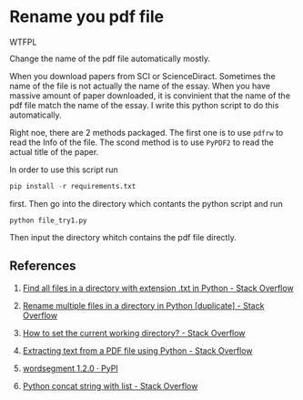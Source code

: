 # Rename you pdf file

<a href="http://www.wtfpl.net/"><img
       src="http://www.wtfpl.net/wp-content/uploads/2012/12/wtfpl-badge-4.png"
       width="80" height="15" alt="WTFPL" /></a>

Change the name of the pdf file automatically mostly.

When you download papers from SCI or ScienceDiract. Sometimes the name of the file is not actually the name of the essay. When you have massive amount of paper downloaded, it is convinient that the name of the pdf file match the name of the essay. I write this python script to do this automatically.

Right noe, there are 2 methods packaged. The first one is to use `pdfrw` to read the Info of the file. The scond method is to use `PyPDF2` to read the actual title of the paper.

In order to use this script run

```python
pip install -r requirements.txt
```

first. Then go into the directory which contants the python script and run 

```
python file_try1.py
```

Then input the directory whitch contains the pdf file directly.

## References

1. [Find all files in a directory with extension .txt in Python - Stack Overflow
](https://stackoverflow.com/questions/3964681/find-all-files-in-a-directory-with-extension-txt-in-python)

2. [Rename multiple files in a directory in Python [duplicate] - Stack Overflow
](https://stackoverflow.com/questions/2759067/rename-multiple-files-in-a-directory-in-python)

3. [How to set the current working directory? - Stack Overflow
](https://stackoverflow.com/questions/1810743/how-to-set-the-current-working-directory)

4. [Extracting text from a PDF file using Python - Stack Overflow
](https://stackoverflow.com/questions/34837707/extracting-text-from-a-pdf-file-using-python)

5. [wordsegment 1.2.0 · PyPI](https://pypi.org/project/wordsegment/)

6. [Python concat string with list - Stack Overflow
](https://stackoverflow.com/questions/8546245/python-concat-string-with-list)
